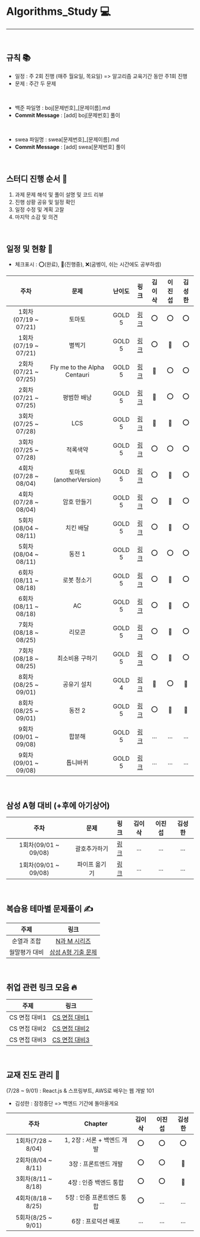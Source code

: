 # Algorithms_Study 💻

---

<br />

## 규칙 📚

- 일정 : 주 2회 진행 (매주 월요일, 목요일) => 알고리즘 교육기간 동안 주1회 진행
- 문제 : 주간 두 문제

<br />

- 백준 파일명 : boj[문제번호]_[문제이름].md
- <b>Commit Message</b> : [add] boj[문제번호] 풀이

<br />

- swea 파일명 : swea[문제번호]_[문제이름].md
- <b>Commit Message</b> : [add] swea[문제번호] 풀이

<br />

## 스터디 진행 순서 🎤
1. 과제 문제 해석 및 풀이 설명 및 코드 리뷰
2. 진행 상황 공유 및 일정 확인
3. 일정 수정 및 계획 고찰
4. 마지막 소감 및 의견

<br />

## 일정 및 현황 📅

- 체크표시 : ⭕(완료), 🔺(진행중), ❌(굼벵이, 쉬는 시간에도 공부하셈)

|주차|문제|난이도|링크|김이삭|이진섭|김성한|
|:---:|:---:|:---:|:---:|:---:|:---:|:---:|
|1회차(07/19 ~ 07/21)|토마토|GOLD 5|[링크](https://www.acmicpc.net/problem/7576)|⭕|⭕|⭕|
|1회차(07/19 ~ 07/21)|별찍기|GOLD 5|[링크](https://www.acmicpc.net/problem/2447)|⭕|🔺|⭕|
|2회차(07/21 ~ 07/25)|Fly me to the Alpha Centauri|GOLD 5|[링크](https://www.acmicpc.net/problem/1011)|🔺|⭕|⭕|
|2회차(07/21 ~ 07/25)|평범한 배낭|GOLD 5|[링크](https://www.acmicpc.net/problem/12865)|🔺|⭕|⭕|
|3회차(07/25 ~ 07/28)|LCS|GOLD 5|[링크](https://www.acmicpc.net/problem/9251)|🔺|🔺|⭕|
|3회차(07/25 ~ 07/28)|적록색약|GOLD 5|[링크](https://www.acmicpc.net/problem/10026)|⭕|⭕|⭕|
|4회차(07/28 ~ 08/04)|토마토(anotherVersion)|GOLD 5|[링크](https://www.acmicpc.net/problem/7569)|⭕|🔺|⭕|
|4회차(07/28 ~ 08/04)|암호 만들기|GOLD 5|[링크](https://www.acmicpc.net/problem/1759)|⭕|🔺|⭕|
|5회차(08/04 ~ 08/11)|치킨 배달|GOLD 5|[링크](https://www.acmicpc.net/problem/15686)|⭕|🔺|⭕|
|5회차(08/04 ~ 08/11)|동전 1|GOLD 5|[링크](https://www.acmicpc.net/problem/2293)|⭕|⭕|⭕|
|6회차(08/11 ~ 08/18)|로봇 청소기|GOLD 5|[링크](https://www.acmicpc.net/problem/14503)|⭕|🔺|⭕|
|6회차(08/11 ~ 08/18)|AC|GOLD 5|[링크](https://www.acmicpc.net/problem/5430)|⭕|🔺|⭕|
|7회차(08/18 ~ 08/25)|리모콘|GOLD 5|[링크](https://www.acmicpc.net/problem/1107)|⭕|🔺|⭕|
|7회차(08/18 ~ 08/25)|최소비용 구하기|GOLD 5|[링크](https://www.acmicpc.net/problem/1916)|⭕|🔺|⭕|
|8회차(08/25 ~ 09/01)|공유기 설치|GOLD 4|[링크](https://www.acmicpc.net/problem/2110)|🔺|⭕|🔺|
|8회차(08/25 ~ 09/01)|동전 2|GOLD 5|[링크](https://www.acmicpc.net/problem/2294)|⭕|🔺|🔺|
|9회차(09/01 ~ 09/08)|합분해|GOLD 5|[링크](https://www.acmicpc.net/problem/2225)|...|...|...|
|9회차(09/01 ~ 09/08)|톱니바퀴|GOLD 5|[링크](https://www.acmicpc.net/problem/14891)|...|...|...|

<br />


## 삼성 A형 대비 (+후에 아기상어)

|주차|문제|링크|김이삭|이진섭|김성한|
|:---:|:---:|:---:|:---:|:---:|:---:|
|1회차(09/01 ~ 09/08)|괄호추가하기|[링크](https://www.acmicpc.net/problem/16637)|...|...|...|
|1회차(09/01 ~ 09/08)|파이프 옮기기|[링크](https://www.acmicpc.net/problem/17070)|...|...|...|

<br />

## 복습용 테마별 문제풀이 ✍

|주제|링크|
|:--:|:--:|
|순열과 조합|[N과 M 시리즈](https://www.acmicpc.net/workbook/view/2052)|
|월말평가 대비|[삼성 A형 기출 문제](https://www.acmicpc.net/workbook/view/2771)|

<br />

## 취업 관련 링크 모음 🔥

|주제|링크|
|:--:|:--:|
|CS 면접 대비1|[CS 면접 대비1](https://github.com/WeareSoft/tech-interview)|
|CS 면접 대비2|[CS 면접 대비2](https://github.com/brave-people/brave-tech-interview)|
|CS 면접 대비3|[CS 면접 대비3](https://github.com/JaeYeopHan/Interview_Question_for_Beginner)|

<br />

## 교재 진도 관리 📖

(7/28 ~ 9/01) : React.js & 스프링부트, AWS로 배우는 웹 개발 101

- 김성한 : 잠정중단 => 백엔드 기간에 돌아올게요

|주차|Chapter|김이삭|이진섭|김성한|
|:---:|:---:|:---:|:---:|:---:|
|1회차(7/28 ~ 8/04)|1, 2장 : 서론 + 백엔드 개발 |⭕|⭕|⭕|
|2회차(8/04 ~ 8/11)|3장 : 프론트엔드 개발 |⭕|⭕|🔺|
|3회차(8/11 ~ 8/18)|4장 : 인증 백엔드 통합 |⭕|⭕|🔺|
|4회차(8/18 ~ 8/25)|5장 : 인증 프론트엔드 통합 |⭕|...|...|
|5회차(8/25 ~ 9/01)|6장 : 프로덕션 배포 |...|...|...|

<br />
